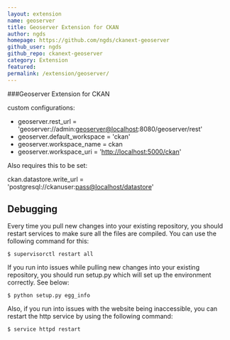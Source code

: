 ```yaml
---
layout: extension
name: geoserver
title: Geoserver Extension for CKAN
author: ngds
homepage: https://github.com/ngds/ckanext-geoserver
github_user: ngds
github_repo: ckanext-geoserver
category: Extension
featured: 
permalink: /extension/geoserver/
---
```



\#\#\#Geoserver Extension for CKAN

custom configurations:

-   geoserver.rest\_url =
    'geoserver://admin:<a href="mailto:geoserver@localhost" class="email">geoserver@localhost</a>:8080/geoserver/rest'
-   geoserver.default\_workspace = 'ckan'
-   geoserver.workspace\_name = ckan
-   geoserver.workspace\_uri =
    '<a href="http://localhost:5000/ckan" class="uri">http://localhost:5000/ckan</a>'

Also requires this to be set:

ckan.datastore.write\_url =
'postgresql://ckanuser:<a href="mailto:pass@localhost/datastore" class="email">pass@localhost/datastore</a>'

Debugging
---------

Every time you pull new changes into your existing repository, you
should restart services to make sure all the files are compiled. You can
use the following command for this:

    $ supervisorctl restart all

If you run into issues while pulling new changes into your existing
repository, you should run setup.py which will set up the environment
correctly. See below:

    $ python setup.py egg_info

Also, if you run into issues with the website being inaccessible, you
can restart the http service by using the following command:

    $ service httpd restart

